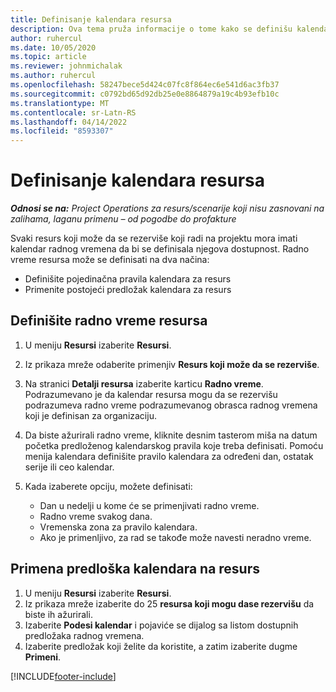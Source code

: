 ```yaml
---
title: Definisanje kalendara resursa
description: Ova tema pruža informacije o tome kako se definišu kalendari radnog vremena za resurse u usluzi Project Operations.
author: ruhercul
ms.date: 10/05/2020
ms.topic: article
ms.reviewer: johnmichalak
ms.author: ruhercul
ms.openlocfilehash: 58247bece5d424c07fc8f864ec6e541d6ac3fb37
ms.sourcegitcommit: c0792bd65d92db25e0e8864879a19c4b93efb10c
ms.translationtype: MT
ms.contentlocale: sr-Latn-RS
ms.lasthandoff: 04/14/2022
ms.locfileid: "8593307"
---
```

# <a name="define-resource-calendars"></a>Definisanje kalendara resursa

_**Odnosi se na:** Project Operations za resurs/scenarije koji nisu zasnovani na zalihama, laganu primenu – od pogodbe do profakture_

Svaki resurs koji može da se rezerviše koji radi na projektu mora imati kalendar radnog vremena da bi se definisala njegova dostupnost. Radno vreme resursa može se definisati na dva načina: 

   - Definišite pojedinačna pravila kalendara za resurs
   - Primenite postojeći predložak kalendara za resurs

## <a name="define-a-resources-working-hours"></a>Definišite radno vreme resursa

1. U meniju **Resursi** izaberite **Resursi**.
2. Iz prikaza mreže odaberite primenjiv **Resurs koji može da se rezerviše**.
3. Na stranici **Detalji resursa** izaberite karticu **Radno vreme**. Podrazumevano je da kalendar resursa mogu da se rezervišu podrazumeva radno vreme podrazumevanog obrasca radnog vremena koji je definisan za organizaciju.
4. Da biste ažurirali radno vreme, kliknite desnim tasterom miša na datum početka predloženog kalendarskog pravila koje treba definisati. Pomoću menija kalendara definišite pravilo kalendara za određeni dan, ostatak serije ili ceo kalendar.
5. Kada izaberete opciju, možete definisati:

    - Dan u nedelji u kome će se primenjivati radno vreme.
    - Radno vreme svakog dana.
    - Vremenska zona za pravilo kalendara.
    - Ako je primenljivo, za rad se takođe može navesti neradno vreme.

## <a name="applying-a-calendar-template-to-a-resource"></a>Primena predloška kalendara na resurs

1. U meniju **Resursi** izaberite **Resursi**.
2. Iz prikaza mreže izaberite do 25 **resursa koji mogu dase rezervišu** da biste ih ažurirali.
3. Izaberite **Podesi kalendar** i pojaviće se dijalog sa listom dostupnih predložaka radnog vremena.
4. Izaberite predložak koji želite da koristite, a zatim izaberite dugme **Primeni**.


[!INCLUDE[footer-include](../includes/footer-banner.md)]